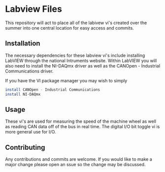 # Labview Files

This repository will act to place all of the labivew vi's created over the summer into one central location for easy access and commits.

## Installation

The necessary dependencies for these labview vi's include installing LabVIEW through the national Intruments website. Within LabVIEW you will also need to install the NI-DAQmx driver as well as the CANOpen - Industrial Communications driver.

If you have the VI package manager you may wish to simply

```bash
install CANOpen - Industrial Communications
install NI-DAQmx
```

## Usage

These vi's are used for measuring the speed of the machine wheel as well as reading CAN data off of the bus in real time. The digital I/O bit toggle vi is more general use for I/O.

## Contributing

Any contributions and commits are welcome. If you would like to make a major change please open an ssue so the change may be discussed.
